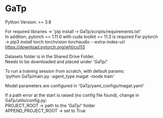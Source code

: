 # GaTp

Python Version: >= 3.8

For required libraries -> 'pip install -r GaTp/scripts/requirements.txt'\
In addition, pytorch == 1.11.0 with cuda toolkit == 11.3 is required
For pytorch -> pip3 install torch torchvision torchaudio --extra-index-url https://download.pytorch.org/whl/cu113

Datasets folder is in the Shared Drive Folder.\
Needs to be downloaded and placed under 'GaTp/' 

To run a training session from scratch, with default params:\
'python GaTp/main.py -agent_type magat -mode train'  

Model parameters are configured in 'GaTp/yaml_configs/magat.yaml'

If a path error at the start is raised (no config file found), change in GaTp/utils/config.py:\
PROJECT_ROOT -> path to the 'GaTp/' folder\
APPEND_PROJECT_ROOT -> set to True
